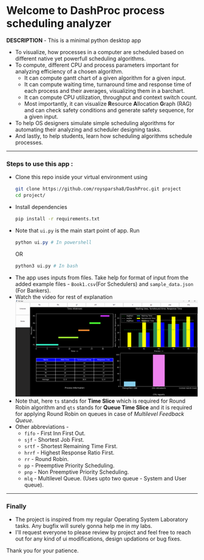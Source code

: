 # Welcome to DashProc process scheduling analyzer
**DESCRIPTION** - This is a minimal python desktop app 
- To visualize, how processes in a computer are scheduled
based on different native yet powerfull scheduling algorithms.
- To compute, different CPU and process parameters important for analyzing efficiency of a chosen algorithm.
    - It can compute gantt chart of a given algorithm for a given input.
    - It can compute waiting time, turnaround time and response time of each process and their averages, visualizing them in a barchart.
    - It can compute CPU utilization, throughput and context switch count.
    - Most importantly, it can visualize **R**esource **A**llocation **G**raph (RAG) and can check safety conditions and generate safety sequence, for a given input.
- To help OS designers simulate simple scheduling algorithms for automating their analyzing and scheduler designing tasks.
- And lastly, to help students, learn how scheduling algorithms schedule processes.
***
### Steps to use this app :

- Clone this repo inside your virtual environment using
    ```sh
    git clone https://github.com/roysparsha8/DashProc.git project
    cd project/
    ```
- Install dependencies
    ```sh
    pip install -r requirements.txt
    ```
- Note that ```ui.py``` is the main start point of app. Run
    ```powershell
    python ui.py # In powershell
    ```
    OR
    ```sh
    python3 ui.py # In bash
    ```
- The app uses inputs from files. Take help for format of input from the added example files - ```Book1.csv```(For Schedulers) and ```sample_data.json``` (For Bankers).
- Watch the video for rest of explanation 
    [![Watch the demo](./assets/image1.png)](./assets/video1.mp4)
- Note that, here ```ts``` stands for **Time Slice** which is required for Round Robin algorithm and ```qts``` stands for **Queue Time Slice** and it is required for applying Round Robin on queues in case of *Multilevel Feedback Queue*.
- Other abbreviations - 
    - ```fifo``` - First Inn First Out.
    - ```sjf``` - Shortest Job First.
    - ```srtf``` - Shortest Remaining Time First.
    - ```hrrf``` - Highest Response Ratio First.
    - ```rr``` - Round Robin.
    - ```pp``` - Preemptive Priority Scheduling.
    - ```pnp``` - Non Preemptive Priority Scheduling.
    - ```mlq``` - Multilevel Queue. (Uses upto two queue - System and User queue).
***
### Finally
- The project is inspired from my regular Operating System Laboratory tasks. Any bugfix will surely gonna help me in my labs. 
- I'll request everyone to please review by project and feel free to reach out for any kind of ui modifications, design updations or bug fixes.

Thank you for your patience.






[def]: ./assets/video1.mp4